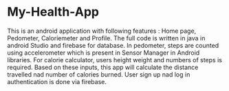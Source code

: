 # My-Health-App
This is an android application with following features : Home page, Pedometer, Caloriemeter and Profile.
The full code is written in java in android Studio and firebase for database.
In pedometer, steps are counted using accelerometer which is present in Sensor Manager in Android libraries.
For calorie calculator, users height weight and numbers of steps is required. Based on these inputs, this app will calculate the distance travelled nad number of calories burned.
User sign up nad log in authentication is done via firebase.
